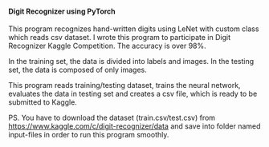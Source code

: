 #### Digit Recognizer using PyTorch

This program recognizes hand-written digits using
LeNet with custom class which reads csv dataset.
I wrote this program to participate in Digit Recognizer Kaggle Competition. The accuracy is over 98%.

In the training set, the data is divided into labels and images.
In the testing set, the data is composed of only images.

This program reads training/testing dataset, trains the neural network, evaluates the data in testing set and creates a csv file, which is ready to be submitted to Kaggle.

PS. You have to download the dataset (train.csv/test.csv) from 
https://www.kaggle.com/c/digit-recognizer/data and save into folder named input-files in order to run this program smoothly.
